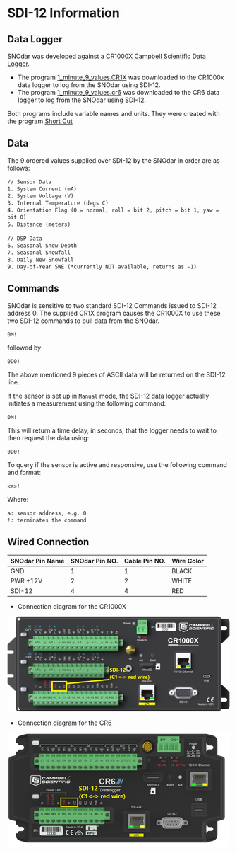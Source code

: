 # SDI-12 Information

## Data Logger

SNOdar was developed against a [CR1000X Campbell Scientific Data Logger](https://www.campbellsci.com/cr1000x). 

- The program [1_minute_9_values.CR1X](1_minute_9_values.CR1X) was downloaded to the CR1000x data logger to log from the SNOdar using SDI-12.
- The program [1_minute_9_values.cr6](1_minute_9_values.cr6) was downloaded to the CR6 data logger to log from the SNOdar using SDI-12.

Both programs include variable names and units. They were created with the program [Short Cut](https://www.campbellsci.com/shortcut)

## Data

The 9 ordered values supplied over SDI-12 by the SNOdar in order are as follows:

```
// Sensor Data
1. System Current (mA)
2. System Voltage (V)
3. Internal Temperature (degs C)
4. Orientation Flag (0 = normal, roll = bit 2, pitch = bit 1, yaw = bit 0)
5. Distance (meters)

// DSP Data
6. Seasonal Snow Depth
7. Seasonal Snowfall
8. Daily New Snowfall
9. Day-of-Year SWE (*currently NOT available, returns as -1)
```
## Commands

SNOdar is sensitive to two standard SDI-12 Commands issued to SDI-12 address 0. The supplied CR1X program causes the CR1000X to use these two SDI-12 commands to pull data from the SNOdar. 
```
0M!
```
followed by
```
0D0!
```
The above mentioned 9 pieces of ASCII data will be returned on the SDI-12 line. 

If the sensor is set up in `Manual` mode, the SDI-12 data logger actually initiates a measurement using the following command:
```
0M!
```
This will return a time delay, in seconds, that the logger needs to wait to then request the data using:
```
0D0!
```

To query if the sensor is active and responsive, use the following command and format:
```
<a>!
```
Where:
```
a: sensor address, e.g. 0
!: terminates the command
```

## Wired Connection

| SNOdar Pin Name | SNOdar Pin NO. | Cable Pin NO. |  Wire Color |
| --------------- | -------------- | ------------- | ----------- |
| GND             | 1              | 1             | BLACK       |
| PWR +12V        | 2              | 2             | WHITE       |
| SDI-12          | 4              | 4             | RED         |

- Connection diagram for the CR1000X

![](cr1000x_hookup_pic.png)

- Connection diagram for the CR6

![](cr6_hookup_pic.png)
